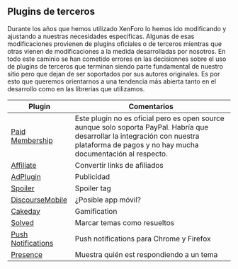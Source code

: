 ## Plugins de terceros
Durante los años que hemos utilizado XenForo lo hemos ido modificando y ajustando a nuestras necesidades específicas. Algunas de esas modificaciones provienen de plugins oficiales o de terceros mientras que otras vienen de modificaciones a la medida desarrolladas por nosotros. En todo este caminio se han cometido errores en las decisionnes sobre el uso de plugins de terceros que terminan siendo parte fundamental de nuestro sitio pero que dejan de ser soportados por sus autores originales. Es por esto que queremos orientarnos a una tendencia más abierta tanto en el desarrollo como en las librerías que utilizamos.

Plugin | Comentarios
--- | ---
[Paid Membership](https://github.com/discourse-pro/df-paid-membership) | Este plugin no es oficial pero es open source aunque solo soporta PayPal. Habría que desarrollar la integración con nuestra plataforma de pagos y no hay mucha documentación al respecto.
[Affiliate](https://github.com/discourse/discourse-affiliate) | Convertir links de afiliados
[AdPlugin](https://github.com/discourse/discourse-adplugin) | Publicidad
[Spoiler](https://github.com/discourse/discourse-spoiler-alert) | Spoiler tag
[DiscourseMobile](https://github.com/discourse/DiscourseMobile) | ¿Posible app móvil?
[Cakeday](https://github.com/discourse/discourse-cakeday) | Gamification
[Solved](https://github.com/discourse/discourse-solved) | Marcar temas como resueltos
[Push Notifications](https://github.com/discourse/discourse-push-notifications) | Push notifications para Chrome y Firefox
[Presence](https://github.com/discourse/discourse-presence) | Muestra quién est respondiendo a un tema
